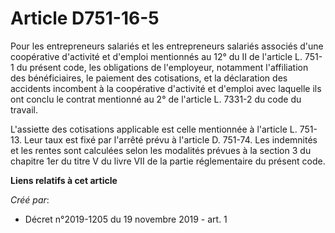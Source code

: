 # Article D751-16-5

Pour les entrepreneurs salariés et les entrepreneurs salariés associés d'une coopérative d'activité et d'emploi mentionnés au
12° du II de l'article L. 751-1 du présent code, les obligations de l'employeur, notamment l'affiliation des bénéficiaires,
le paiement des cotisations, et la déclaration des accidents incombent à la coopérative d'activité et d'emploi avec laquelle
ils ont conclu le contrat mentionné au 2° de l'article L. 7331-2 du code du travail.

L'assiette des cotisations applicable est celle mentionnée à l'article L. 751-13. Leur taux est fixé par l'arrêté prévu à
l'article D. 751-74. Les indemnités et les rentes sont calculées selon les modalités prévues à la section 3 du chapitre 1er
du titre V du livre VII de la partie réglementaire du présent code.

**Liens relatifs à cet article**

_Créé par_:

  - Décret n°2019-1205 du 19 novembre 2019 - art. 1
